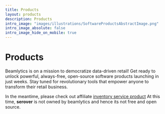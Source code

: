 ```yaml
---
title: Products 
layout: products
description: Products
intro_image: "images/illustrations/SoftwareProductsAbstractImage.png"
intro_image_absolute: false
intro_image_hide_on_mobile: true
---
```


# Products

Beamlytics is on a mission to democratize data-driven retail! Get ready to unlock powerful, always-free, open-source software products launching in just weeks. Stay tuned for revolutionary tools that empower anyone to transform their retail business.

In the meantime, please check out affiliate [inventory service product](https://serover.com) 
At this time, **serover** is not owned by beamlytics and hence its not free and open source. 